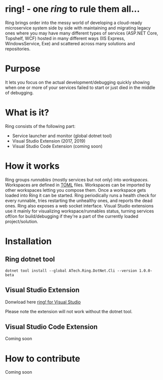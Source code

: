 # ring! - one *ring* to rule them all...

Ring brings order into the messy world of developing a cloud-ready microservice system side by side with maintaining and migrating legacy ones where you may have many different types of services (ASP.NET Core, Topshelf, WCF) hosted in many different ways (IIS Express, WindowsService, Exe) and scattered across many solutions and repositories. 

# Purpose

It lets you focus on the actual development/debugging quickly showing when one or more of your services failed to start or just died in the middle of debugging.

# What is it?

Ring consists of the following part:

* Service launcher and monitor (global dotnet tool)
* Visual Studio Extension (2017, 2019)
* Visual Studio Code Extension (coming soon)

# How it works

Ring groups *runnables* (mostly services but not only) into *workspaces*. Workspaces are defined in [TOML](https://github.com/toml-lang/toml) files. Workspaces can be imported by other workspaces letting you compose them. Once a workspace gets loaded into Ring it can be started. Ring periodically runs a health check for every runnable, tries restarting the unhealthy ones, and reports the dead ones. Ring also exposes a web socket interface. Visual Studio extensions use it mainly for visualizing workspace/runnables status, turning services off/on for build/debugging if they're a part of the currently loaded project/solution.

# Installation 

## Ring dotnet tool
```
dotnet tool install --global ATech.Ring.DotNet.Cli --version 1.0.0-beta
```

## Visual Studio Extension

Donwload here [ring! for Visual Studio](https://marketplace.visualstudio.com/items?itemName=account-technologies.ring-vsix)

Please note the extension will not work without the dotnet tool.

## Visual Studio Code Extension

Coming soon


# How to contribute

Coming soon
